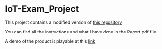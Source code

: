 # IoT-Exam_Project

This project contains a modified version of [this repository](https://github.com/MichMich/MagicMirror)

You can find all the instructions and what I have done in the Report.pdf file.

A demo of the product is playable at this [link](https://drive.google.com/file/d/1NsNWE7Qhmk1on_uI2xeALjVMYpAuWKns/view?usp=sharing)
